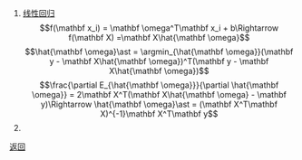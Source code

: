 1. [线性回归](linear_regression.ipynb)
    $$f(\mathbf x_i) = \mathbf \omega^T\mathbf x_i + b\Rightarrow f(\mathbf X) =\mathbf X\hat{\mathbf \omega}$$
    $$\hat{\mathbf \omega}\ast = \argmin_{\hat{\mathbf \omega}}(\mathbf y - \mathbf X\hat{\mathbf \omega})^T(\mathbf y - \mathbf X\hat{\mathbf \omega})$$
    $$\frac{\partial E_{\hat{\mathbf \omega}}}{\partial \hat{\mathbf \omega}} = 2\mathbf X^T(\mathbf X\hat{\mathbf \omega} - \mathbf y)\Rightarrow \hat{\mathbf \omega}\ast = (\mathbf X^T\mathbf X)^{-1}\mathbf X^T\mathbf y$$
2. 

[返回](readme.md)